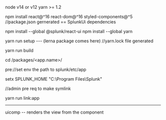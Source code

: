 node v14 or v12
yarn >= 1.2

npm install react@^16 react-dom@^16 styled-components@^5
   //package.json gernerated == SplunkUi dependencies 

npm install --global @splunk/react-ui
npm install --global yarn

yarn run setup  --- (lerna package comes here)
    //yarn.lock file generated

yarn run build

cd /packages/<app.name>/

pre://set env the path to splunk/etc/app    

setx SPLUNK_HOME "C:\Program Files\Splunk"


//admin pre req to make symlink

yarn run link:app

---------------------------
uicomp -- renders the view from the component
